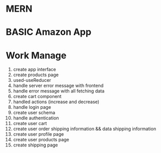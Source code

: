 # MERN

# BASIC Amazon App

# Work Manage

1. create app interface
2. create products page
3. used-useReducer
4. handle server error message with frontend
5. handle error message with all fetching data
6. create cart component
7. handled actions (increase and decrease)
8. handle login page
9. create user schema
10. handle authentication
11. create user cart
12. create user order shipping information && data shipping information
13. create user profile page
14. create user products page
15. create shipping page

